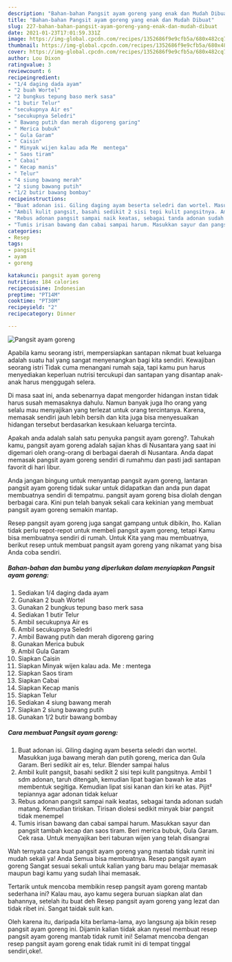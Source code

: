 ```yaml
---
description: "Bahan-bahan Pangsit ayam goreng yang enak dan Mudah Dibuat"
title: "Bahan-bahan Pangsit ayam goreng yang enak dan Mudah Dibuat"
slug: 227-bahan-bahan-pangsit-ayam-goreng-yang-enak-dan-mudah-dibuat
date: 2021-01-23T17:01:59.331Z
image: https://img-global.cpcdn.com/recipes/1352686f9e9cfb5a/680x482cq70/pangsit-ayam-goreng-foto-resep-utama.jpg
thumbnail: https://img-global.cpcdn.com/recipes/1352686f9e9cfb5a/680x482cq70/pangsit-ayam-goreng-foto-resep-utama.jpg
cover: https://img-global.cpcdn.com/recipes/1352686f9e9cfb5a/680x482cq70/pangsit-ayam-goreng-foto-resep-utama.jpg
author: Lou Dixon
ratingvalue: 3
reviewcount: 6
recipeingredient:
- "1/4 daging dada ayam"
- "2 buah Wortel"
- "2 bungkus tepung baso merk sasa"
- "1 butir Telur"
- "secukupnya Air es"
- "secukupnya Seledri"
- " Bawang putih dan merah digoreng garing"
- " Merica bubuk"
- " Gula Garam"
- " Caisin"
- " Minyak wijen kalau ada Me  mentega"
- " Saos tiram"
- " Cabai"
- " Kecap manis"
- " Telur"
- "4 siung bawang merah"
- "2 siung bawang putih"
- "1/2 butir bawang bombay"
recipeinstructions:
- "Buat adonan isi. Giling daging ayam beserta seledri dan wortel. Masukkan juga bawang merah dan putih goreng, merica dan Gula Garam. Beri sedikit air es, telur. Blender sampai halus"
- "Ambil kulit pangsit, basahi sedikit 2 sisi tepi kulit pangsitnya. Ambil 1 sdm adonan, taruh ditengah, kemudian lipat bagian bawah ke atas membentuk segitiga. Kemudian lipat sisi kanan dan kiri ke atas. Pijit² tepiannya agar adonan tidak keluar"
- "Rebus adonan pangsit sampai naik keatas, sebagai tanda adonan sudah matang. Kemudian tiriskan. Tirisan diolesi sedikit minyak biar pangsit tidak menempel"
- "Tumis irisan bawang dan cabai sampai harum. Masukkan sayur dan pangsit tambah kecap dan saos tiram. Beri merica bubuk, Gula Garam. Cek rasa. Untuk menyajikan beri taburan wijen yang telah disangrai"
categories:
- Resep
tags:
- pangsit
- ayam
- goreng

katakunci: pangsit ayam goreng 
nutrition: 184 calories
recipecuisine: Indonesian
preptime: "PT14M"
cooktime: "PT30M"
recipeyield: "2"
recipecategory: Dinner

---
```



![Pangsit ayam goreng](https://img-global.cpcdn.com/recipes/1352686f9e9cfb5a/680x482cq70/pangsit-ayam-goreng-foto-resep-utama.jpg)

Apabila kamu seorang istri, mempersiapkan santapan nikmat buat keluarga adalah suatu hal yang sangat menyenangkan bagi kita sendiri. Kewajiban seorang istri Tidak cuma menangani rumah saja, tapi kamu pun harus menyediakan keperluan nutrisi tercukupi dan santapan yang disantap anak-anak harus menggugah selera.

Di masa  saat ini, anda sebenarnya dapat mengorder hidangan instan tidak harus susah memasaknya dahulu. Namun banyak juga lho orang yang selalu mau menyajikan yang terlezat untuk orang tercintanya. Karena, memasak sendiri jauh lebih bersih dan kita juga bisa menyesuaikan hidangan tersebut berdasarkan kesukaan keluarga tercinta. 



Apakah anda adalah salah satu penyuka pangsit ayam goreng?. Tahukah kamu, pangsit ayam goreng adalah sajian khas di Nusantara yang saat ini digemari oleh orang-orang di berbagai daerah di Nusantara. Anda dapat memasak pangsit ayam goreng sendiri di rumahmu dan pasti jadi santapan favorit di hari libur.

Anda jangan bingung untuk menyantap pangsit ayam goreng, lantaran pangsit ayam goreng tidak sukar untuk didapatkan dan anda pun dapat membuatnya sendiri di tempatmu. pangsit ayam goreng bisa diolah dengan berbagai cara. Kini pun telah banyak sekali cara kekinian yang membuat pangsit ayam goreng semakin mantap.

Resep pangsit ayam goreng juga sangat gampang untuk dibikin, lho. Kalian tidak perlu repot-repot untuk membeli pangsit ayam goreng, tetapi Kamu bisa membuatnya sendiri di rumah. Untuk Kita yang mau membuatnya, berikut resep untuk membuat pangsit ayam goreng yang nikamat yang bisa Anda coba sendiri.

<!--inarticleads1-->

##### Bahan-bahan dan bumbu yang diperlukan dalam menyiapkan Pangsit ayam goreng:

1. Sediakan 1/4 daging dada ayam
1. Gunakan 2 buah Wortel
1. Gunakan 2 bungkus tepung baso merk sasa
1. Sediakan 1 butir Telur
1. Ambil secukupnya Air es
1. Ambil secukupnya Seledri
1. Ambil  Bawang putih dan merah digoreng garing
1. Gunakan  Merica bubuk
1. Ambil  Gula Garam
1. Siapkan  Caisin
1. Siapkan  Minyak wijen kalau ada. Me : mentega
1. Siapkan  Saos tiram
1. Siapkan  Cabai
1. Siapkan  Kecap manis
1. Siapkan  Telur
1. Sediakan 4 siung bawang merah
1. Siapkan 2 siung bawang putih
1. Gunakan 1/2 butir bawang bombay




<!--inarticleads2-->

##### Cara membuat Pangsit ayam goreng:

1. Buat adonan isi. Giling daging ayam beserta seledri dan wortel. Masukkan juga bawang merah dan putih goreng, merica dan Gula Garam. Beri sedikit air es, telur. Blender sampai halus
1. Ambil kulit pangsit, basahi sedikit 2 sisi tepi kulit pangsitnya. Ambil 1 sdm adonan, taruh ditengah, kemudian lipat bagian bawah ke atas membentuk segitiga. Kemudian lipat sisi kanan dan kiri ke atas. Pijit² tepiannya agar adonan tidak keluar
1. Rebus adonan pangsit sampai naik keatas, sebagai tanda adonan sudah matang. Kemudian tiriskan. Tirisan diolesi sedikit minyak biar pangsit tidak menempel
1. Tumis irisan bawang dan cabai sampai harum. Masukkan sayur dan pangsit tambah kecap dan saos tiram. Beri merica bubuk, Gula Garam. Cek rasa. Untuk menyajikan beri taburan wijen yang telah disangrai




Wah ternyata cara buat pangsit ayam goreng yang mantab tidak rumit ini mudah sekali ya! Anda Semua bisa membuatnya. Resep pangsit ayam goreng Sangat sesuai sekali untuk kalian yang baru mau belajar memasak maupun bagi kamu yang sudah lihai memasak.

Tertarik untuk mencoba membikin resep pangsit ayam goreng mantab sederhana ini? Kalau mau, ayo kamu segera buruan siapkan alat dan bahannya, setelah itu buat deh Resep pangsit ayam goreng yang lezat dan tidak ribet ini. Sangat taidak sulit kan. 

Oleh karena itu, daripada kita berlama-lama, ayo langsung aja bikin resep pangsit ayam goreng ini. Dijamin kalian tiidak akan nyesel membuat resep pangsit ayam goreng mantab tidak rumit ini! Selamat mencoba dengan resep pangsit ayam goreng enak tidak rumit ini di tempat tinggal sendiri,oke!.

